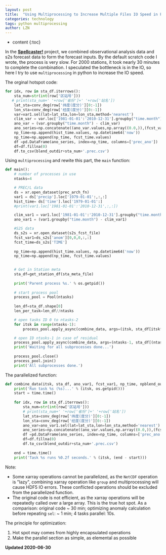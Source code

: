 ```yaml
---
layout: post
title:  "Using Multiprocessing to Increase Multiple Files IO Speed in Python"
categories: technology
tags: python multiprocessing 
author: LZN
---
```


* content
{:toc}

In the **[Spellcaster!](https://novarizark.github.io/Side%20Projects/#spellcaster)** project, we combined observational analysis data and s2s forecast data to form the forecast inputs. 
By the default scratch code I wrote, the process is very slow. For 2000 stations, it took nearly 30 minutes to complete the combination.
I speculated the bottleneck is in the IO, so here I try to use `multiprocessing` in python to increase the IO speed.

The orginal hotspot code:
```python
for idx, row in sta_df.iterrows():
    sta_num=str(int(row['区站号']))
   # print(sta_num+' '+row['省份']+' '+row['站名'])
    lat_sta=conv_deg(row['纬度(度分)'][0:-1])
    lon_sta=conv_deg(row['经度(度分)'][0:-1])
    var=var1.sel(lat=lat_sta,lon=lon_sta,method='nearest')
    clim_var = var.loc['1981-01-01':'2010-12-31'].groupby("time.month").mean()
    ano_var = (var.groupby("time.month") - clim_var)
    ano_series=np.concatenate((ano_var.values,np.array((0.0,)),(fcst_var1.sel(LAT=lat_sta, LON=lon_sta, method='nearest').values,)))
    np_time=np.append(hist_time.values, np.datetime64('now'))
    np_time=np.append(np_time, fcst_time.values)
    df =pd.DataFrame(ano_series, index=np_time, columns=['prec_ano'])
    df=df.fillna(0)
    df.to_csv(blend_outdir+sta_num+'.prec.csv') 

```

Using `multiprocessing` and rewite this part, the `main` function:
```python
def main():
    # number of processes in use
    ntasks=4

    # PREC/L data
    ds = xr.open_dataset(prec_arch_fn)
    var1 = ds['precip'].loc['1979-01-01':,:,:]
    hist_time= ds['time'].loc['1979-01-01':]
    #print(var1.loc['1981-01-01':'2010-12-31',:,:])

    clim_var1 = var1.loc['1981-01-01':'2010-12-31'].groupby("time.month").mean()
    ano_var1 = (var1.groupby("time.month") - clim_var1)

    #S2S data
    ds_s2s = xr.open_dataset(s2s_fcst_file)
    fcst_var1=ds_s2s['anom'][0,0,0,:,:]
    fcst_time=ds_s2s['TIME']
    
    np_time=np.append(hist_time.values, np.datetime64('now'))
    np_time=np.append(np_time, fcst_time.values)
    

    # Get in Station meta
    sta_df=get_station_df(sta_meta_file)
        
    print('Parent process %s.' % os.getpid())
    
    # start process pool
    process_pool = Pool(ntasks)
    
    len_df=sta_df.shape[0]
    len_per_task=len_df//ntasks

    # open tasks ID 0 to ntasks-2
    for itsk in range(ntasks-1):   
        process_pool.apply_async(combine_data, args=(itsk, sta_df[itsk*len_per_task:(itsk+1)*len_per_task], ano_var1, fcst_var1, np_time, blend_outdir,))

    # open ID ntasks-1 in case of residual
    process_pool.apply_async(combine_data, args=(ntasks-1, sta_df[(ntasks-1)*len_per_task:], ano_var1, fcst_var1, np_time, blend_outdir,))
    print('Waiting for all subprocesses done...')
   
    process_pool.close()
    process_pool.join()
    print('All subprocesses done.')

```

The parallelized function:
```python
def combine_data(itsk, sta_df, ano_var1, fcst_var1, np_time, npblend_outdir):
    print('Run task %s (%s)...' % (itsk, os.getpid()))
    start = time.time()
    
    for idx, row in sta_df.iterrows():
        sta_num=str(int(row['区站号']))
        # print(sta_num+' '+row['省份']+' '+row['站名'])
        lat_sta=conv_deg(row['纬度(度分)'][0:-1])
        lon_sta=conv_deg(row['经度(度分)'][0:-1])
        ano_var=ano_var1.sel(lat=lat_sta,lon=lon_sta,method='nearest')
        ano_series=np.concatenate((ano_var.values,np.array((0.0,)),(fcst_var1.sel(LAT=lat_sta, LON=lon_sta, method='nearest').values,)))
        df =pd.DataFrame(ano_series, index=np_time, columns=['prec_ano'])
        df=df.fillna(0)
        df.to_csv(blend_outdir+sta_num+'.prec.csv') 
    
    end = time.time()
    print('Task %s runs %0.2f seconds.' % (itsk, (end - start)))

```

Note:
* Some xarray operations cannot be parallelized, as the `NetCDF` operation is "lazy", combining xarray operation like `group` and multiprocessing will cause HDF5 IO errors. These conflicted operations should be excluded from the parallelized function.
* The original code is not efficient, as the xarray operations will be repeatedly called over a large array. This is the true hot spot. As a comparison: original code ~ 30 min; optimizing anomaly calculation before repeating `sel`: ~ 1 min; 4 tasks parallel: 10s.

The principle for optimization:
1. Hot spot may comes from highly encapsulated operations 
2. Make the parallel section as simple, as elemental as possible


**Updated 2020-06-30**

